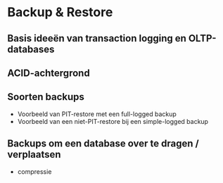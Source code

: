 # Backup & Restore

## Basis ideeën van transaction logging en OLTP-databases

## ACID-achtergrond

## Soorten backups

+ Voorbeeld van PIT-restore met een full-logged backup
+ Voorbeeld van een niet-PIT-restore bij een simple-logged backup

## Backups om een database over te dragen / verplaatsen

+ compressie
